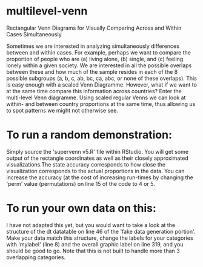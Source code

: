 # multilevel-venn
Rectangular Venn Diagrams for Visually Comparing Across and Within Cases Simultaneously

Sometimes we are interested in analyzing simultaneously differences between and within cases. For example, perhaps we want to compare the proportion of people who are (a) living alone, (b) single, and (c) feeling lonely within a given society. We are interested in all the possible overlaps between these and how much of the sample resides in each of the 8 possible subgroups (a, b, c, ab, bc, ca, abc, or none of these overlaps). This is easy enough with a scaled Venn Diagramme. However, what if we want to at the same time compare this information across countries? Enter the multi-level Venn diagramme. Using scaled regular Venns we can look at within- and between country proportions at the same time, thus allowing us to spot patterns we might not otherwise see. 

# To run a random demonstration:
Simply source the 'supervenn v5.R' file within RStudio. You will get some output of the rectangle coordinates as well as their closely approximated visualizations.The state accuracy corresponds to how close the visualization corresponds to the actual proportions in the data. You can increase the accuracy (at the cost of increasing  run-times by changing the 'perm' value (permutations) on line 15 of the code to 4 or 5. 

# To run your own data on this:
I have not adapted this yet, but you would want to take a look at the structure of the dt datatable on line 46 of the 'fake data generation portion'. Make your data match this structure, change the labels for your categories with 'mylabel' (line 8) and the overall graphic label on line 319, and you should be good to go. Note that this is not built to handle more than 3 overlapping categories. 
